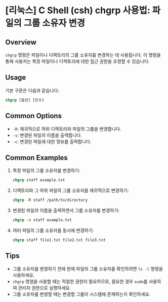 # [리눅스] C Shell (csh) chgrp 사용법: 파일의 그룹 소유자 변경

## Overview
`chgrp` 명령은 파일이나 디렉토리의 그룹 소유자를 변경하는 데 사용됩니다. 이 명령을 통해 사용자는 특정 파일이나 디렉토리에 대한 접근 권한을 조정할 수 있습니다.

## Usage
기본 구문은 다음과 같습니다:
```csh
chgrp [옵션] [인수]
```

## Common Options
- `-R`: 재귀적으로 하위 디렉토리와 파일의 그룹을 변경합니다.
- `-v`: 변경된 파일의 이름을 출력합니다.
- `-c`: 변경된 파일에 대한 정보를 출력합니다.

## Common Examples
1. 특정 파일의 그룹 소유자를 변경하기:
   ```csh
   chgrp staff example.txt
   ```

2. 디렉토리와 그 하위 파일의 그룹 소유자를 재귀적으로 변경하기:
   ```csh
   chgrp -R staff /path/to/directory
   ```

3. 변경된 파일의 이름을 출력하면서 그룹 소유자를 변경하기:
   ```csh
   chgrp -v staff example.txt
   ```

4. 여러 파일의 그룹 소유자를 동시에 변경하기:
   ```csh
   chgrp staff file1.txt file2.txt file3.txt
   ```

## Tips
- 그룹 소유자를 변경하기 전에 현재 파일의 그룹 소유자를 확인하려면 `ls -l` 명령을 사용하세요.
- `chgrp` 명령을 사용할 때는 적절한 권한이 필요하므로, 필요한 경우 `sudo`를 사용하여 관리자 권한으로 실행하세요.
- 그룹 소유자를 변경할 때는 변경할 그룹이 시스템에 존재하는지 확인하세요.